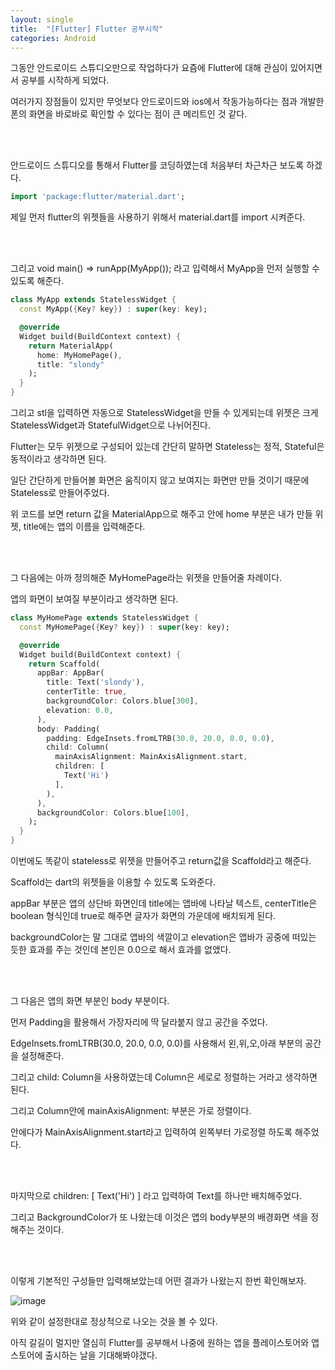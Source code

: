 ```yaml
---
layout: single
title:  "[Flutter] Flutter 공부시작"
categories: Android
---
```


그동안 안드로이드 스튜디오만으로 작업하다가 요즘에 Flutter에 대해 관심이 있어지면서 공부를 시작하게 되었다.

여러가지 장점들이 있지만 무엇보다 안드로이드와 ios에서 작동가능하다는 점과 개발한 폰의 화면을 바로바로 확인할 수 있다는 점이 큰 메리트인 것 같다.

 <br/><br/>

안드로이드 스튜디오를 통해서 Flutter를 코딩하였는데 처음부터 차근차근 보도록 하겠다.

```dart
import 'package:flutter/material.dart';
```

제일 먼저 flutter의 위젯들을 사용하기 위해서 material.dart를 import 시켜준다.

 <br/><br/>

그리고 void main() => runApp(MyApp()); 라고 입력해서 MyApp을 먼저 실행할 수 있도록 해준다.

```dart
class MyApp extends StatelessWidget {
  const MyApp({Key? key}) : super(key: key);

  @override
  Widget build(BuildContext context) {
    return MaterialApp(
      home: MyHomePage(),
      title: "slondy"
    );
  }
}
```

그리고 stl을 입력하면 자동으로 StatelessWidget을 만들 수 있게되는데 위젯은 크게 StatelessWidget과 StatefulWidget으로 나뉘어진다. 

Flutter는 모두 위젯으로 구성되어 있는데 간단히 말하면 Stateless는 정적, Stateful은 동적이라고 생각하면 된다.

일단 간단하게 만들어볼 화면은 움직이지 않고 보여지는 화면만 만들 것이기 때문에 Stateless로 만들어주었다.

위 코드를 보면 return 값을 MaterialApp으로 해주고 안에 home 부분은 내가 만들 위젯, title에는 앱의 이름을 입력해준다.

 <br/><br/>

그 다음에는 아까 정의해준 MyHomePage라는 위젯을 만들어줄 차례이다.

앱의 화면이 보여질 부분이라고 생각하면 된다.

```dart
class MyHomePage extends StatelessWidget {
  const MyHomePage({Key? key}) : super(key: key);

  @override
  Widget build(BuildContext context) {
    return Scaffold(
      appBar: AppBar(
        title: Text('slondy'),
        centerTitle: true,
        backgroundColor: Colors.blue[300],
        elevation: 0.0,
      ),
      body: Padding(
        padding: EdgeInsets.fromLTRB(30.0, 20.0, 0.0, 0.0),
        child: Column(
          mainAxisAlignment: MainAxisAlignment.start,
          children: [
            Text('Hi')
          ],
        ),
      ),
      backgroundColor: Colors.blue[100],
    );
  }
}
```

이번에도 똑같이 stateless로 위젯을 만들어주고 return값을 Scaffold라고 해준다.

Scaffold는 dart의 위젯들을 이용할 수 있도록 도와준다.

appBar 부분은 앱의 상단바 화면인데 title에는 앱바에 나타날 텍스트, centerTitle은 boolean 형식인데 true로 해주면 글자가 화면의 가운데에 배치되게 된다.

backgroundColor는 말 그대로 앱바의 색깔이고 elevation은 앱바가 공중에 떠있는 듯한 효과를 주는 것인데 본인은 0.0으로 해서 효과를 없앴다.

 <br/><br/>

그 다음은 앱의 화면 부분인 body 부분이다.

먼저 Padding을 활용해서 가장자리에 딱 달라붙지 않고 공간을 주었다.

EdgeInsets.fromLTRB(30.0, 20.0, 0.0, 0.0)를 사용해서 왼,위,오,아래 부분의 공간을 설정해준다.

그리고 child: Column을 사용하였는데 Column은 세로로 정렬하는 거라고 생각하면 된다.

그리고 Column안에  mainAxisAlignment:  부분은 가로 정렬이다.

안에다가  MainAxisAlignment.start라고 입력하여 왼쪽부터 가로정렬 하도록 해주었다.

<br/><br/>

마지막으로 children: [ Text('Hi') ] 라고 입력하여 Text를 하나만 배치해주었다.

그리고 BackgroundColor가 또 나왔는데 이것은 앱의 body부분의 배경화면 색을 정해주는 것이다.

<br/><br/>

이렇게 기본적인 구성들만 입력해보았는데 어떤 결과가 나왔는지 한번 확인해보자.

![image](https://user-images.githubusercontent.com/69960282/134809107-d8ddff2e-042e-4c7a-973a-43811d8a944f.png)

위와 같이 설정한대로 정상적으로 나오는 것을 볼 수 있다.

아직 갈길이 멀지만 열심히 Flutter를 공부해서 나중에 원하는 앱을 플레이스토어와 앱스토어에 출시하는 날을 기대해봐야갰다.
